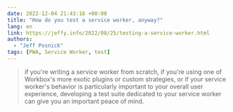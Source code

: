 ```yaml
---
date: 2022-12-04 21:43:18 +00:00
title: "How do you test a service worker, anyway?"
lang: en
link: https://jeffy.info/2022/08/25/testing-a-service-worker.html
authors:
  - "Jeff Posnick"
tags: [PWA, Service Worker, test]
---
```


> if you're writing a service worker from scratch, if you're using one of Workbox's more exotic plugins or custom strategies, or if your service worker's behavior is particularly important to your overall user experience, developing a test suite dedicated to your service worker can give you an important peace of mind.
